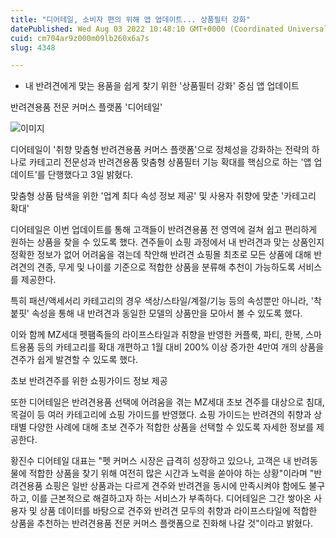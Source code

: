 ```yaml
---
title: "디어테일, 소비자 편의 위해 앱 업데이트... 상품필터 강화"
datePublished: Wed Aug 03 2022 10:48:10 GMT+0000 (Coordinated Universal Time)
cuid: cm704ar9z000m09lb260x6a7s
slug: 4348

---
```



- 내 반려견에게 맞는 용품을 쉽게 찾기 위한 '상품필터 강화' 중심 앱 업데이트

반려견용품 전문 커머스 플랫폼 '디어테일'

![이미지](https://cdn.hashnode.com/res/hashnode/image/upload/v1739256304073/96fd346d-3fc9-40c3-bd03-5338e76cb1bb.jpeg)

디어테일이 '취향 맞춤형 반려견용품 커머스 플랫폼'으로 정체성을 강화하는 전략의 하나로 카테고리 전문성과 반려견용품 맞춤형 상품필터 기능 확대를 핵심으로 하는 '앱 업데이트'를 단행했다고 3일 밝혔다.

맞춤형 상품 탐색을 위한 '업계 최다 속성 정보 제공' 및 사용자 취향에 맞춘 '카테고리 확대'

디어테일은 이번 업데이트를 통해 고객들이 반려견용품 전 영역에 걸쳐 쉽고 편리하게 원하는 상품을 찾을 수 있도록 했다. 견주들이 쇼핑 과정에서 내 반려견과 맞는 상품인지 정확한 정보가 없어 어려움을 겪는데 착안해 반려견 쇼핑몰 최초로 모든 상품에 대해 반려견의 견종, 무게 및 나이를 기준으로 적합한 상품을 분류해 추천이 가능하도록 서비스를 제공한다.

특히 패션/액세서리 카테고리의 경우 색상/스타일/계절/기능 등의 속성뿐만 아니라, '착붙핏' 속성을 통해 내 반려견과 동일한 모델의 상품만을 모아서 볼 수 있도록 했다.

이와 함께 MZ세대 펫팸족들의 라이프스타일과 취향을 반영한 커플룩, 파티, 한복, 스마트용품 등의 카테고리를 확대 개편하고 1월 대비 200% 이상 증가한 4만여 개의 상품을 견주가 쉽게 발견할 수 있도록 했다.

초보 반려견주를 위한 쇼핑가이드 정보 제공

또한 디어테일은 반려견용품 선택에 어려움을 겪는 MZ세대 초보 견주를 대상으로 침대, 목걸이 등 여러 카테고리에 쇼핑 가이드를 반영했다. 쇼핑 가이드는 반려견의 취향과 상태별 다양한 사례에 대해 초보 견주가 적합한 상품을 선택할 수 있도록 자세한 정보를 제공한다.

황진수 디어테일 대표는 "펫 커머스 시장은 급격히 성장하고 있으나, 고객은 내 반려동물에 적합한 상품을 찾기 위해 여전히 많은 시간과 노력을 쏟아야 하는 상황"이라며 "반려견용품 쇼핑은 일반 상품과는 다르게 견주와 반려견을 동시에 만족시켜야 함에도 불구하고, 이를 근본적으로 해결하고자 하는 서비스가 부족하다. 디어테일은 그간 쌓아온 사용자 및 상품 데이터를 바탕으로 견주와 반려견 모두의 취향과 라이프스타일에 적합한 상품을 추천하는 반려견용품 전문 커머스 플랫폼으로 진화해 나갈 것"이라고 밝혔다.